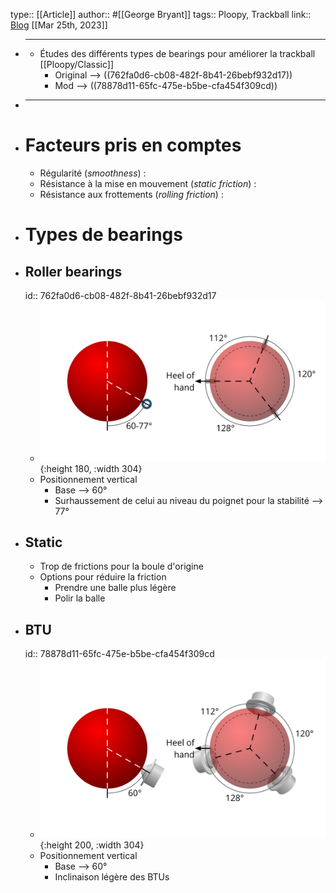 type:: [[Article]]
author:: #[[George Bryant]]
tags:: Ploopy, Trackball
link:: [Blog](https://www.gbryant.co.uk/posts/2021-02-15_ploopy-trackball/post.html)
[[Mar 25th, 2023]]

- ***
	- Études des différents types de bearings pour améliorer la trackball [[Ploopy/Classic]]
		- Original --> ((762fa0d6-cb08-482f-8b41-26bebf932d17))
		- Mod --> ((78878d11-65fc-475e-b5be-cfa454f309cd))
- ***
- # Facteurs pris en comptes
	- Régularité (*smoothness*) :
	- Résistance à la mise en mouvement (*static friction*) :
	- Résistance aux frottements (*rolling friction*) :
- # Types de bearings
- ## Roller bearings
  id:: 762fa0d6-cb08-482f-8b41-26bebf932d17
	- ![Roller_bearings_agencement.png](../assets/Roller_bearings_agencement_1679773909456_0.png){:height 180, :width 304}
	- Positionnement vertical
		- Base --> 60°
		- Surhaussement de celui au niveau du poignet pour la stabilité --> 77°
- ## Static
	- Trop de frictions pour la boule d'origine
	- Options pour réduire la friction
		- Prendre une balle plus légère
		- Polir la balle
- ## BTU
  id:: 78878d11-65fc-475e-b5be-cfa454f309cd
	- ![BTU_bearings_agencement.png](../assets/BTU_bearings_agencement_1679774067146_0.png){:height 200, :width 304}
	- Positionnement vertical
		- Base --> 60°
		- Inclinaison légère des BTUs